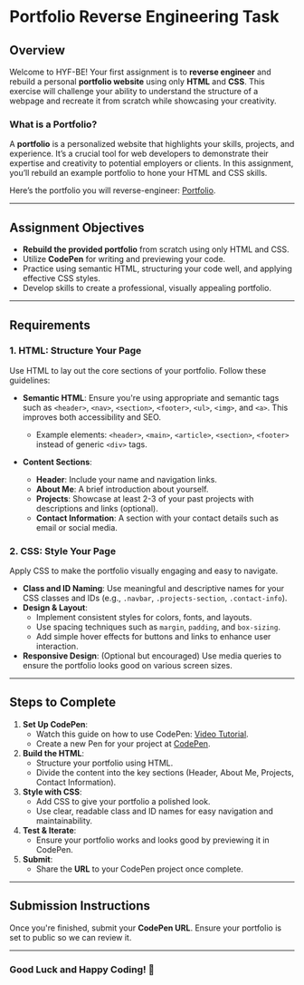 # Portfolio Reverse Engineering Task

## Overview

Welcome to HYF-BE! Your first assignment is to **reverse engineer** and rebuild a personal **portfolio website** using only **HTML** and **CSS**. This exercise will challenge your ability to understand the structure of a webpage and recreate it from scratch while showcasing your creativity.

### What is a Portfolio?

A **portfolio** is a personalized website that highlights your skills, projects, and experience. It’s a crucial tool for web developers to demonstrate their expertise and creativity to potential employers or clients. In this assignment, you’ll rebuild an example portfolio to hone your HTML and CSS skills.

Here’s the portfolio you will reverse-engineer: [Portfolio](https://mileenka.github.io/Portfolio/index.html#about).

---

## Assignment Objectives

- **Rebuild the provided portfolio** from scratch using only HTML and CSS.
- Utilize **CodePen** for writing and previewing your code.
- Practice using semantic HTML, structuring your code well, and applying effective CSS styles.
- Develop skills to create a professional, visually appealing portfolio.

---

## Requirements

### 1. **HTML: Structure Your Page**

Use HTML to lay out the core sections of your portfolio. Follow these guidelines:

- **Semantic HTML**: Ensure you're using appropriate and semantic tags such as `<header>`, `<nav>`, `<section>`, `<footer>`, `<ul>`, `<img>`, and `<a>`. This improves both accessibility and SEO.
  - Example elements: `<header>`, `<main>`, `<article>`, `<section>`, `<footer>` instead of generic `<div>` tags.
  
- **Content Sections**:
  - **Header**: Include your name and navigation links.
  - **About Me**: A brief introduction about yourself.
  - **Projects**: Showcase at least 2-3 of your past projects with descriptions and links (optional).
  - **Contact Information**: A section with your contact details such as email or social media.

### 2. **CSS: Style Your Page**

Apply CSS to make the portfolio visually engaging and easy to navigate.

- **Class and ID Naming**: Use meaningful and descriptive names for your CSS classes and IDs (e.g., `.navbar`, `.projects-section`, `.contact-info`).
- **Design & Layout**:
  - Implement consistent styles for colors, fonts, and layouts.
  - Use spacing techniques such as `margin`, `padding`, and `box-sizing`.
  - Add simple hover effects for buttons and links to enhance user interaction.
- **Responsive Design**: (Optional but encouraged) Use media queries to ensure the portfolio looks good on various screen sizes.

---

## Steps to Complete

1. **Set Up CodePen**:
    - Watch this guide on how to use CodePen: [Video Tutorial](https://www.youtube.com/watch?v=vb9uYBtqmeM).
    - Create a new Pen for your project at [CodePen](https://codepen.io/).
2. **Build the HTML**:
    - Structure your portfolio using HTML.
    - Divide the content into the key sections (Header, About Me, Projects, Contact Information).
3. **Style with CSS**:
    - Add CSS to give your portfolio a polished look.
    - Use clear, readable class and ID names for easy navigation and maintainability.
4. **Test & Iterate**:
    - Ensure your portfolio works and looks good by previewing it in CodePen.
5. **Submit**:
    - Share the **URL** to your CodePen project once complete.

---

## Submission Instructions

Once you're finished, submit your **CodePen URL**. Ensure your portfolio is set to public so we can review it.

---

### Good Luck and Happy Coding! 🎉
